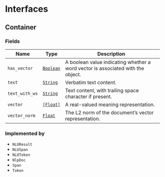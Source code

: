 # Interfaces

## <a name="container"></a>Container

### Fields

| Name | Type | Description |
| --- | --- | --- |
| `has_vector` | [`Boolean`](scalars.md#boolean) | A boolean value indicating whether a word vector is associated with the object. |
| `text` | [`String`](scalars.md#string) | Verbatim text content. |
| `text_with_ws` | [`String`](scalars.md#string) | Text content, with trailing space character if present. |
| `vector` | [`[Float]`](scalars.md#float) | A real-valued meaning representation. |
| `vector_norm` | [`Float`](scalars.md#float) | The L2 norm of the document’s vector representation. |

### Implemented by

* `NLUResult`
* `NLUSpan`
* `NLUToken`
* `NlpDoc`
* `Span`
* `Token`

